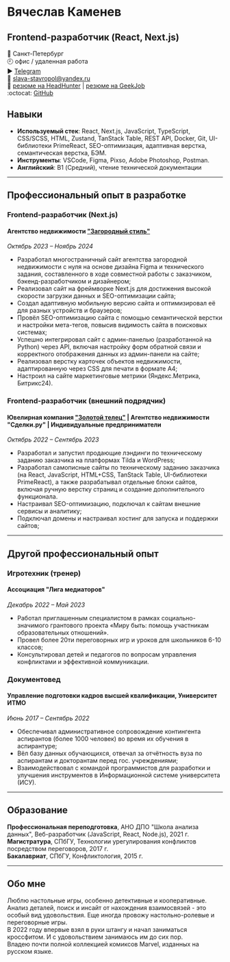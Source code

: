 # Вячеслав Каменев
## Frontend-разработчик (React, Next.js)

📍 Санкт-Петербург  
🕘 офис / удаленная работа  
▶️ [Telegram](https://t.me/kamen_raven)  
📧 [slava-stavropol@yandex.ru](mailto:slava-stavropol@yandex.ru)  
🔗 [резюме на HeadHunter](https://spb.hh.ru/resume/8580adaaff0dc15b800039ed1f764e41334b4b) | [резюме на GeekJob](https://gkjb.ru/gtpS)  
:octocat: [GitHub](https://github.com/kamen-raven)   


## Навыки
- **Используемый стек**:  React, Next.js, JavaScript, TypeScript, CSS/SCSS, HTML, Zustand, TanStack Table, REST API, Docker, Git, UI-библиотеки PrimeReact, SEO-оптимизация, адаптивная верстка, семантическая верстка, БЭМ.
- **Инструменты**: VSCode, Figma, Pixso, Adobe Photoshop, Postman.
- **Английский**: B1 (Средний), чтение технической документации  

---

## Профессиональный опыт в разработке  
### Frontend-разработчик (Next.js)  
#### Агентство недвижимости ["Загородный стиль"](https://zagorodst.ru/)  
*Октябрь 2023 – Ноябрь 2024*  

- Разработал многостраничный сайт агентства загородной недвижимости с нуля на основе дизайна Figma и технического задания, составленного в ходе совместной работы с заказчиком, бэкенд-разработчиком и дизайнером;
- Реализовал сайт на фреймворке Next.js для достижения высокой скорости загрузки данных и SEO-оптимизации сайта;
- Создал адаптивную мобильную версию сайта и оптимизировал её для разных устройств и браузеров;
- Провёл SEO-оптимизацию сайта с помощью семантической верстки и настройки мета-тегов, повысив видимость сайта в поисковых системах;
- Успешно интегрировал сайт с админ-панелью (разработанной на Python) через API, включая настройку форм обратной связи и корректного отображения данных из админ-панели на сайте;
- Реализовал верстку карточек объектов недвижимости, адаптированную через CSS для печати в формате А4;
- Настроил на сайте маркетинговые метрики (Яндекс.Метрика, Битрикс24).


### Frontend-разработчик (внешний подрядчик)  
#### Ювелирная компания ["Золотой телец"](https://zolotoy-telets.ru/) | Агентство недвижимости "Сделки.ру" | Индивидуальные предприниматели  
*Октябрь 2022 – Сентябрь 2023*  

- Разработал и запустил продающие лэндинги по техническому заданию заказчика на платформах Tilda и WordPress;
- Разработал самописные сайты по техническому заданию заказчика (на React, JavaScript, HTML+CSS, TanStack Table, UI-библиотеки PrimeReact), а также разрабатывал отдельные блоки сайтов, включая ручную верстку страниц и создание дополнительного функционала.
- Настраивал SEO-оптимизацию, подключал к сайтам внешние сервисы и аналитику;
- Подключал домены и настраивал хостинг для запуска и поддержки сайтов;

---

## Другой профессиональный опыт  
### Игротехник (тренер)  
#### Ассоциация "Лига медиаторов"
*Декабрь 2022 – Май 2023*  

- Работал приглашенным специалистом в рамках социально-значимого грантового проекта «Миру быть: помощь участникам образовательных отношений».
- Провел более 20ти переговорных игр и уроков для школьников 6-10 классов;
- Консультировал детей и педагогов по вопросам управления конфликтами и эффективной коммуникации.

### Документовед  
#### Управление подготовки кадров высшей квалификации, Университет ИТМО
*Июнь 2017 – Сентябрь 2022*  

- Обеспечивал административное сопровождение контингента аспирантов (более 1000 человек) во время их обучения в аспирантуре;
- Вёл базу данных обучающихся, отвечал за отчётность вуза по аспирантам и докторантам перед гос. учреждениями;
- Взаимодействовал с командой программистов для разработки и улучшения инструментов в Информационной системе университета (ИСУ).

---
## Образование
**Профессиональная переподготовка**, АНО ДПО "Школа анализа данных", Веб-разработчик (JavaScript, React, Node.js), 2021 г.  
**Магистратура**, СПбГУ, Технологии урегулирования конфликтов посредством переговоров, 2017 г.  
**Бакалавриат**, СПбГУ, Конфликтология, 2015 г.

---

## Обо мне
Люблю настольные игры, особенно детективные и кооперативные. Анализ деталей, поиск и инсайт от нахождения взаимосвязей - это особый вид удовольствия. Еще иногда провожу настольно-ролевые и переговорные игры.  
В 2022 году впервые взял в руки штангу и начал заниматься кроссфитом. И с удовольствием занимаюсь им до сих пор.  
Владею почти полной коллекцией комиксов Marvel, изданных на русском языке.
